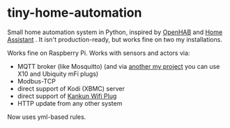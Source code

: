 # tiny-home-automation
Small home automation system in Python, inspired by [OpenHAB](http://www.openhab.org/) and  [Home Assistant](https://www.home-assistant.io/)
. It isn't production-ready, but works fine on two my installations.

Works fine on Raspberry Pi. Works with sensors and actors via:
* MQTT broker (like Mosquitto) (and via [another my project](https://github.com/kdudkov/x10_mqtt) you can use X10 and Ubiquity mFi plugs)
* Modbus-TCP
* direct support of Kodi (XBMC) server
* direct support of [Kankun Wifi Plug](https://plus.google.com/communities/115308608951565782559)
* HTTP update from any other system

Now uses yml-based rules.
